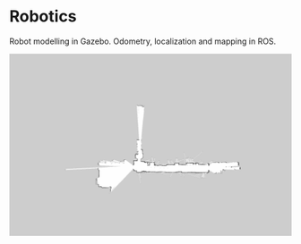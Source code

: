 # Robotics

Robot modelling in Gazebo. Odometry, localization and mapping in ROS. 


![Map](map2.png)

